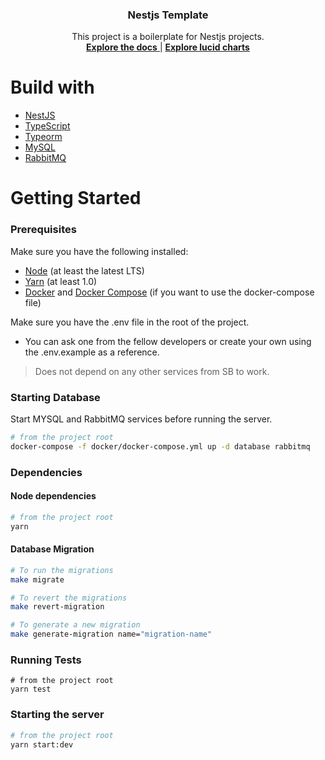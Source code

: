 <div align="center">
<h3 align="center">Nestjs Template</h3>
  <p align="center">
    This project is a boilerplate for Nestjs projects.
    <br />
    <a href="docs">
        <strong>Explore the docs</strong>
    </a> |
    <a href="https://lucid.app/">
        <strong>Explore lucid charts</strong>
    </a>

  </p>
</div>

# Build with

- [NestJS](https://nestjs.com/)
- [TypeScript](https://www.typescriptlang.org/)
- [Typeorm](https://typeorm.io/)
- [MySQL](https://www.mysql.com/)
- [RabbitMQ](https://www.rabbitmq.com/)

# Getting Started

### Prerequisites
Make sure you have the following installed:
- [Node](https://nodejs.org/en/) (at least the latest LTS)
- [Yarn](https://yarnpkg.com/lang/en/docs/install/) (at least 1.0)
- [Docker](https://www.docker.com/) and [Docker Compose](https://docs.docker.com/compose) (if you want to use the
  docker-compose file)

Make sure you have the .env file in the root of the project.

- You can ask one from the fellow developers or create your own using the .env.example as a reference.

> Does not depend on any other services from SB to work.

### Starting Database

Start MYSQL and RabbitMQ services before running the server.
```bash
# from the project root
docker-compose -f docker/docker-compose.yml up -d database rabbitmq
```

### Dependencies

#### Node dependencies
```bash
# from the project root
yarn
```

#### Database Migration
```bash
# To run the migrations
make migrate

# To revert the migrations
make revert-migration

# To generate a new migration
make generate-migration name="migration-name"
```

### Running Tests
```yarn
# from the project root
yarn test
```

### Starting the server
```bash
# from the project root
yarn start:dev
```

